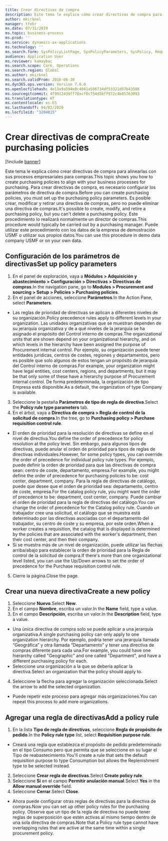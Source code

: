 ```yaml
---
title: Crear directivas de compra
description: Este tema le explica cómo crear directivas de compra para alinearlas con sus procesos empresariales para compras.
author: mkirknel
manager: tfehr
ms.date: 07/31/2019
ms.topic: business-process
ms.prod: ''
ms.service: dynamics-ax-applications
ms.technology: ''
ms.search.form: SysPolicyListPage, SysPolicyParameters, SysPolicy, RequisitionPurposeRule
audience: Application User
ms.reviewer: kamaybac
ms.search.scope: Core, Operations
ms.search.region: Global
ms.author: mkirknel
ms.search.validFrom: 2016-06-30
ms.dyn365.ops.version: Version 7.0.0
ms.openlocfilehash: 4e13a9a594e8c4041a586734df53321d57b43586
ms.sourcegitcommit: 4f9912439ff78acf0c754d5bff972c4b85763093
ms.translationtype: HT
ms.contentlocale: es-ES
ms.lasthandoff: 04/02/2020
ms.locfileid: "3204815"
---
```

# <a name="create-purchasing-policies"></a><span data-ttu-id="2d700-103">Crear directivas de compra</span><span class="sxs-lookup"><span data-stu-id="2d700-103">Create purchasing policies</span></span>

[!include [banner](../../includes/banner.md)]

<span data-ttu-id="2d700-104">Este tema le explica cómo crear directivas de compra para alinearlas con sus procesos empresariales para compras.</span><span class="sxs-lookup"><span data-stu-id="2d700-104">This topic shows you how to create purchasing policies to align with your business processes for purchasing.</span></span> <span data-ttu-id="2d700-105">Para crear directivas de compra, es necesario configurar los parámetros de directiva de compra.</span><span class="sxs-lookup"><span data-stu-id="2d700-105">Before you can create purchasing policies, you must set up the purchasing policy parameters.</span></span> <span data-ttu-id="2d700-106">Es posible crear, modificar y retirar una directiva de compras, pero no puede eliminar una directiva de compras.</span><span class="sxs-lookup"><span data-stu-id="2d700-106">It's possible to create, modify, and retire a purchasing policy, but you can't delete a purchasing policy.</span></span> <span data-ttu-id="2d700-107">Este procedimiento lo realizará normalmente un director de compras.</span><span class="sxs-lookup"><span data-stu-id="2d700-107">This procedure would typically be carried out by a purchasing manager.</span></span> <span data-ttu-id="2d700-108">Puede utilizar este procedimiento con los datos de la empresa de demostración USMF o utilizar sus propios datos.</span><span class="sxs-lookup"><span data-stu-id="2d700-108">You can use this procedure in demo data company USMF or on your own data.</span></span>


## <a name="set-up-policy-parameters"></a><span data-ttu-id="2d700-109">Configuración de los parámetros de directivas</span><span class="sxs-lookup"><span data-stu-id="2d700-109">Set up policy parameters</span></span>
1. <span data-ttu-id="2d700-110">En el panel de exploración, vaya a **Módulos > Adquisición y abastecimiento > Configuración > Directivas > Directivas de compras**.</span><span class="sxs-lookup"><span data-stu-id="2d700-110">In the navigation pane, go to **Modules > Procurement and sourcing > Setup > Policies > Purchasing policies**.</span></span>
2. <span data-ttu-id="2d700-111">En el panel de acciones, seleccione **Parámetros**.</span><span class="sxs-lookup"><span data-stu-id="2d700-111">In the Action Pane, select **Parameters**.</span></span>
- <span data-ttu-id="2d700-112">Las reglas de prioridad de directivas se aplican a diferentes niveles de su organización.</span><span class="sxs-lookup"><span data-stu-id="2d700-112">Policy precedence rules apply to different levels in your organization.</span></span> <span data-ttu-id="2d700-113">Las unidades organizativas que se muestran dependen de su jerarquía organizativa y de a qué niveles de la jerarquía se ha asignado el propósito del Control interno de compras.</span><span class="sxs-lookup"><span data-stu-id="2d700-113">The organizational units that are shown depend on your organizational hierarchy, and on which levels in the hierarchy have been assigned the purpose of Procurement internal control.</span></span> <span data-ttu-id="2d700-114">Por ejemplo, su organización puede tener entidades jurídicas, centros de costes, regiones y departamentos, pero es posible que solo algunos de estos tengan un propósito de jerarquía del Control interno de compras.</span><span class="sxs-lookup"><span data-stu-id="2d700-114">For example, your organization might have legal entities, cost centers, regions, and departments, but it may be that only some of these have a hierarchy purpose of Procurement internal control.</span></span> <span data-ttu-id="2d700-115">De forma predeterminada, la organización de tipo Empresa está disponible.</span><span class="sxs-lookup"><span data-stu-id="2d700-115">As a default, the organization of type Company is available.</span></span>  
3. <span data-ttu-id="2d700-116">Seleccione la pestaña **Parámetros de tipo de regla de directiva**.</span><span class="sxs-lookup"><span data-stu-id="2d700-116">Select the **Policy rule type parameters** tab.</span></span>
4. <span data-ttu-id="2d700-117">En el árbol, vaya a **Directiva de compra > Regla de control de la solicitud de compra**.</span><span class="sxs-lookup"><span data-stu-id="2d700-117">In the tree, go to **Purchasing policy > Purchase requisition control rule**.</span></span>
- <span data-ttu-id="2d700-118">El orden de prioridad para la resolución de directivas se define en el nivel de directiva.</span><span class="sxs-lookup"><span data-stu-id="2d700-118">You define the order of precedence for policy resolution at the policy level.</span></span> <span data-ttu-id="2d700-119">Sin embargo, para algunos tipos de directivas, puede anular el orden de prioridad para tipos de reglas de directivas individuales.</span><span class="sxs-lookup"><span data-stu-id="2d700-119">However, for some policy types, you can override the order of precedence for individual policy rule types.</span></span> <span data-ttu-id="2d700-120">Por ejemplo, puede definir la orden de prioridad para que las directivas de compra sean: centro de coste, departamento, empresa.</span><span class="sxs-lookup"><span data-stu-id="2d700-120">For example, you might define the order of precedence for purchasing policies to be: cost center, department, company.</span></span> <span data-ttu-id="2d700-121">Para la regla de directivas de catálogo, puede que desee que el orden de prioridad sea: departamento, centro de coste, empresa.</span><span class="sxs-lookup"><span data-stu-id="2d700-121">For the catalog policy rule, you might want the order of precedence to be: department, cost center, company.</span></span> <span data-ttu-id="2d700-122">Puede cambiar el orden de prioridad para la regla de directivas del catálogo.</span><span class="sxs-lookup"><span data-stu-id="2d700-122">You can change the order of precedence for the Catalog policy rule.</span></span> <span data-ttu-id="2d700-123">Cuando un trabajador cree una solicitud, el catálogo que se muestra está determinado por las directivas asociadas con el departamento del trabajador, su centro de coste y su empresa, por este orden.</span><span class="sxs-lookup"><span data-stu-id="2d700-123">When a worker creates a requisition, the catalog that is displayed is determined by the policies that are associated with the worker's department, then their cost center, and then their company.</span></span>  
- <span data-ttu-id="2d700-124">Si se muestra más de un nivel de organización, puede utilizar las flechas arriba/abajo para establecer la orden de prioridad para la Regla de control de la solicitud de compra.</span><span class="sxs-lookup"><span data-stu-id="2d700-124">If there's more than one organizational level listed, you can use the Up/Down arrows to set the order of precedence for the Purchase requisition control rule.</span></span>  
5. <span data-ttu-id="2d700-125">Cierre la página.</span><span class="sxs-lookup"><span data-stu-id="2d700-125">Close the page.</span></span>

## <a name="create-a-new-policy"></a><span data-ttu-id="2d700-126">Crear una nueva directiva</span><span class="sxs-lookup"><span data-stu-id="2d700-126">Create a new policy</span></span>
1. <span data-ttu-id="2d700-127">Seleccione **Nuevo**.</span><span class="sxs-lookup"><span data-stu-id="2d700-127">Select **New**.</span></span>
2. <span data-ttu-id="2d700-128">En el campo **Nombre**, escriba un valor.</span><span class="sxs-lookup"><span data-stu-id="2d700-128">In the **Name** field, type a value.</span></span>
3. <span data-ttu-id="2d700-129">En el campo **Descripción**, escriba un valor.</span><span class="sxs-lookup"><span data-stu-id="2d700-129">In the **Description** field, type a value.</span></span>
- <span data-ttu-id="2d700-130">Una única directiva de compra solo se puede aplicar a una jerarquía organizativa.</span><span class="sxs-lookup"><span data-stu-id="2d700-130">A single purchasing policy can only apply to one organization hierarchy.</span></span> <span data-ttu-id="2d700-131">Por ejemplo, podría tener una jerarquía llamada “Geográfica” y otra llamada “Departamento” y tener una directiva de compras diferente para cada una.</span><span class="sxs-lookup"><span data-stu-id="2d700-131">For example, you could have one hierarchy called "Geographic" and one called "Department", and have a different purchasing policy for each.</span></span>  
- <span data-ttu-id="2d700-132">Seleccione una organización a la que se debería aplicar la directiva.</span><span class="sxs-lookup"><span data-stu-id="2d700-132">Select an organization that the policy should apply to.</span></span>  
4. <span data-ttu-id="2d700-133">Seleccione la flecha para agregar la organización seleccionada.</span><span class="sxs-lookup"><span data-stu-id="2d700-133">Select the arrow to add the selected organization.</span></span>
- <span data-ttu-id="2d700-134">Puede repetir este proceso para agregar más organizaciones.</span><span class="sxs-lookup"><span data-stu-id="2d700-134">You can repeat this process to add more organizations.</span></span>  

## <a name="add-a-policy-rule"></a><span data-ttu-id="2d700-135">Agregar una regla de directivas</span><span class="sxs-lookup"><span data-stu-id="2d700-135">Add a policy rule</span></span>
1. <span data-ttu-id="2d700-136">En la lista **Tipo de regla de directivas**, seleccione **Regla de propósito de pedido**.</span><span class="sxs-lookup"><span data-stu-id="2d700-136">In the **Policy rule type** list, select **Requisition purpose rule**.</span></span>
- <span data-ttu-id="2d700-137">Creará una regla que establezca el propósito de pedido predeterminado en el tipo Consumo pero que permita que se seleccione en su lugar el Tipo de reabastecimiento.</span><span class="sxs-lookup"><span data-stu-id="2d700-137">You'll create a rule that sets the default requisition purpose to type Consumption but allows the Replenishment type to be selected instead.</span></span>  
2. <span data-ttu-id="2d700-138">Seleccione **Crear regla de directivas**.</span><span class="sxs-lookup"><span data-stu-id="2d700-138">Select **Create policy rule**.</span></span>
3. <span data-ttu-id="2d700-139">Seleccione **Sí** en el campo **Permitir anulación manual**.</span><span class="sxs-lookup"><span data-stu-id="2d700-139">Select **Yes** in the **Allow manual override** field.</span></span>
4. <span data-ttu-id="2d700-140">Seleccione **Cerrar**.</span><span class="sxs-lookup"><span data-stu-id="2d700-140">Select **Close**.</span></span>
- <span data-ttu-id="2d700-141">Ahora puede configurar otras reglas de directivas para la directiva de compras.</span><span class="sxs-lookup"><span data-stu-id="2d700-141">Now you can set up other policy rules for the purchasing policy.</span></span> <span data-ttu-id="2d700-142">Observe que un tipo de la regla de directiva no puede tener reglas de superposición que estén activas al mismo tiempo dentro de una sola directiva de compras.</span><span class="sxs-lookup"><span data-stu-id="2d700-142">Note that a Policy rule type cannot have overlapping rules that are active at the same time within a single procurement policy.</span></span>  

